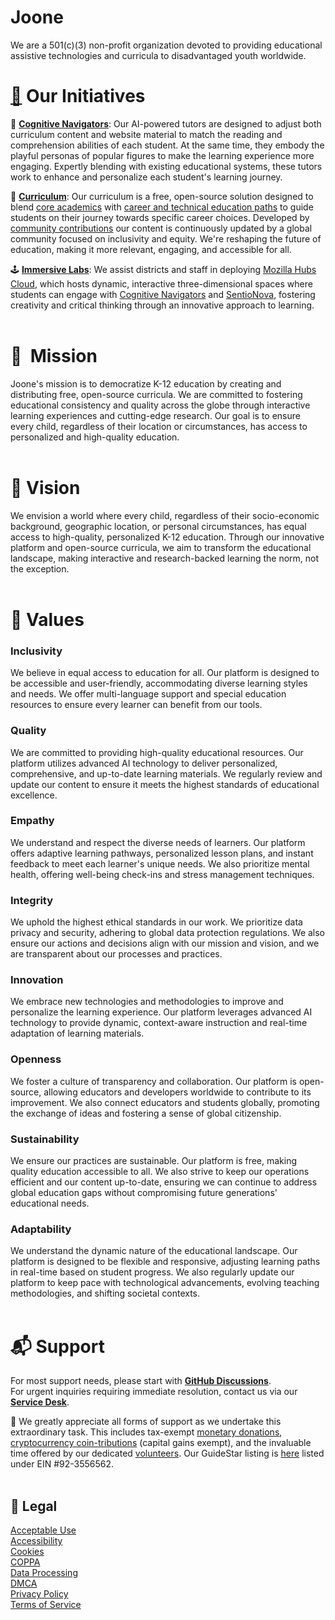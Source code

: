 # Joone
We are a 501(c)(3) non-profit organization devoted to providing educational assistive technologies and curricula to disadvantaged youth worldwide.

# [🌱](https://www.figma.com/file/cJoBjCunCySAbjRsfJ2wpb/Joone-Timeline?type=whiteboard&node-id=0%3A1&t=cnXcZFLV5yraOcam-1)  Our Initiatives
🧭 [**Cognitive Navigators**]():  Our AI-powered tutors are designed to adjust both curriculum content and website material to match the reading and comprehension abilities of each student. At the same time, they embody the playful personas of popular figures to make the learning experience more engaging. Expertly blending with existing educational systems, these tutors work to enhance and personalize each student's learning journey.

🧩 [**Curriculum**]():  Our curriculum is a free, open-source solution designed to blend [core academics](https://github.com/joone-org/SentioNova/wiki/California-Graduation-Requirements) with [career and technical education paths](https://github.com/joone-org/SentioNova/wiki/Career-Technical-Education-(CTE)-Pathways) to guide students on their journey towards specific career choices. Developed by [community contributions](https://github.com/joone-org/curriculum.joone.org/wiki) our content is continuously updated by a global community focused on inclusivity and equity. We're reshaping the future of education, making it more relevant, engaging, and accessible for all.

🕹️ **[Immersive Labs](https://hubs.mozilla.com/TNxtsuH/otis)**:  We assist districts and staff in deploying [Mozilla Hubs Cloud](https://hubs.mozilla.com/cloud), which hosts dynamic, interactive three-dimensional spaces where students can engage with [Cognitive Navigators](Joone%20b1ca1308cebc41b79813e31d258b6976/Cognitive%20Navigators%202f4d5bc97a0841d8af647646799358cf.md) and [SentioNova](https://sentionova.joone.org/), fostering creativity and critical thinking through an innovative approach to learning.
<br><br>
# 🏹  Mission
Joone's mission is to democratize K-12 education by creating and distributing free, open-source curricula. We are committed to fostering educational consistency and quality across the globe through interactive learning experiences and cutting-edge research. Our goal is to ensure every child, regardless of their location or circumstances, has access to personalized and high-quality education.
<br><br>
# 🔭  Vision
We envision a world where every child, regardless of their socio-economic background, geographic location, or personal circumstances, has equal access to high-quality, personalized K-12 education. Through our innovative platform and open-source curricula, we aim to transform the educational landscape, making interactive and research-backed learning the norm, not the exception.
<br><br>
# 🌳  Values
### Inclusivity
We believe in equal access to education for all. Our platform is designed to be accessible and user-friendly, accommodating diverse learning styles and needs. We offer multi-language support and special education resources to ensure every learner can benefit from our tools.

### Quality
We are committed to providing high-quality educational resources. Our platform utilizes advanced AI technology to deliver personalized, comprehensive, and up-to-date learning materials. We regularly review and update our content to ensure it meets the highest standards of educational excellence.

### Empathy
We understand and respect the diverse needs of learners. Our platform offers adaptive learning pathways, personalized lesson plans, and instant feedback to meet each learner's unique needs. We also prioritize mental health, offering well-being check-ins and stress management techniques.

### Integrity
We uphold the highest ethical standards in our work. We prioritize data privacy and security, adhering to global data protection regulations. We also ensure our actions and decisions align with our mission and vision, and we are transparent about our processes and practices.

### Innovation
We embrace new technologies and methodologies to improve and personalize the learning experience. Our platform leverages advanced AI technology to provide dynamic, context-aware instruction and real-time adaptation of learning materials.

### Openness
We foster a culture of transparency and collaboration. Our platform is open-source, allowing educators and developers worldwide to contribute to its improvement. We also connect educators and students globally, promoting the exchange of ideas and fostering a sense of global citizenship.

### Sustainability
We ensure our practices are sustainable. Our platform is free, making quality education accessible to all. We also strive to keep our operations efficient and our content up-to-date, ensuring we can continue to address global education gaps without compromising future generations' educational needs.

### Adaptability
We understand the dynamic nature of the educational landscape. Our platform is designed to be flexible and responsive, adjusting learning paths in real-time based on student progress. We also regularly update our platform to keep pace with technological advancements, evolving teaching methodologies, and shifting societal contexts.
<br><br>
# 📬  Support
For most support needs, please start with [**GitHub Discussions**](https://github.com/orgs/joone-org/discussions/categories/support-forums).<br>For urgent inquiries requiring immediate resolution, contact us via our [**Service Desk**](https://joone-org.atlassian.net/servicedesk/customer/portals).<br>

🧸  We greatly appreciate all forms of support as we undertake this extraordinary task. This includes tax-exempt [monetary donations](https://donate.stripe.com/7sI2bC6Ii9cWcSc8wy), [cryptocurrency coin-tributions](https://commerce.coinbase.com/checkout/86bfde49-9ac9-4df3-8fa5-d02014836574) (capital gains exempt), and the invaluable time offered by our dedicated [volunteers](https://github.com/joone-org/curriculum.joone.org/wiki). Our GuideStar listing is [here](https://www.guidestar.org/profile/92-3556562) listed under EIN #92-3556562.
<br><br>
## 📜  Legal
[Acceptable Use](https://joone.org/legal.html#use)<br>
[Accessibility](https://joone.org/legal.html#accessibility)<br>
[Cookies](https://joone.org/legal.html#cookies)<br>
[COPPA](https://joone.org/legal.html#coppa)<br>
[Data Processing](https://joone.org/legal.html#data)<br>
[DMCA](https://joone.org/legal.html#dmca)<br>
[Privacy Policy](https://joone.org/legal.html#privacy)<br>
[Terms of Service](https://joone.org/legal.html#terms)<br>
